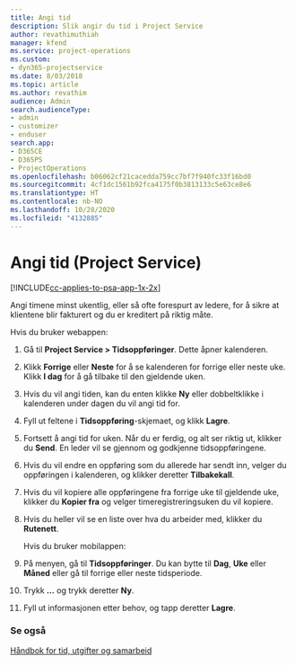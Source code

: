 ```yaml
---
title: Angi tid
description: Slik angir du tid i Project Service
author: revathimuthiah
manager: kfend
ms.service: project-operations
ms.custom:
- dyn365-projectservice
ms.date: 8/03/2018
ms.topic: article
ms.author: revathim
audience: Admin
search.audienceType:
- admin
- customizer
- enduser
search.app:
- D365CE
- D365PS
- ProjectOperations
ms.openlocfilehash: b06062cf21cacedda759cc7bf7f940fc33f16bd0
ms.sourcegitcommit: 4cf1dc1561b92fca4175f0b3813133c5e63ce8e6
ms.translationtype: HT
ms.contentlocale: nb-NO
ms.lasthandoff: 10/28/2020
ms.locfileid: "4132885"
---
```

# <a name="enter-time-project-service"></a>Angi tid (Project Service)

[!INCLUDE[cc-applies-to-psa-app-1x-2x](../includes/cc-applies-to-psa-app-1x-2x.md)]

Angi timene minst ukentlig, eller så ofte forespurt av ledere, for å sikre at klientene blir fakturert og du er kreditert på riktig måte.  
  
 Hvis du bruker webappen:  
  
1. Gå til **Project Service > Tidsoppføringer**. Dette åpner kalenderen.  
  
2. Klikk **Forrige** eller **Neste** for å se kalenderen for forrige eller neste uke. Klikk **I dag** for å gå tilbake til den gjeldende uken.  
  
3. Hvis du vil angi tiden, kan du enten klikke **Ny** eller dobbeltklikke i kalenderen under dagen du vil angi tid for.  
  
4. Fyll ut feltene i **Tidsoppføring**-skjemaet, og klikk **Lagre**.  
  
5. Fortsett å angi tid for uken. Når du er ferdig, og alt ser riktig ut, klikker du **Send**. En leder vil se gjennom og godkjenne tidsoppføringene.  
  
6. Hvis du vil endre en oppføring som du allerede har sendt inn, velger du oppføringen i kalenderen, og klikker deretter **Tilbakekall**.  
  
7. Hvis du vil kopiere alle oppføringene fra forrige uke til gjeldende uke, klikker du **Kopier fra** og velger timeregistreringsuken du vil kopiere.  
  
8. Hvis du heller vil se en liste over hva du arbeider med, klikker du **Rutenett**.  
  
   Hvis du bruker mobilappen:  
  
9. På menyen, gå til **Tidsoppføringer**.     Du kan bytte til **Dag**, **Uke** eller **Måned** eller gå til forrige eller neste tidsperiode.  
  
10. Trykk **…** og trykk deretter **Ny**.  
  
11. Fyll ut informasjonen etter behov, og tapp deretter **Lagre**.  
  
### <a name="see-also"></a>Se også  
 [Håndbok for tid, utgifter og samarbeid](../psa/time-expense-collaboration-guide.md)
